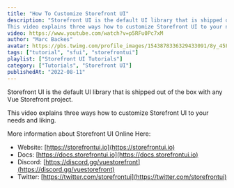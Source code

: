 ```yaml
---
title: "How To Customize Storefront UI"
description: "Storefront UI is the default UI library that is shipped out of the box with any Vue Storefront project.
This video explains three ways how to customize Storefront UI to your needs and liking."
video: https://www.youtube.com/watch?v=p5RFu0Pc7xM
author: "Marc Backes"
avatar: https://pbs.twimg.com/profile_images/1543878336329433091/8y_45FiX_400x400.jpg
tags: ["tutorial", "sfui", "storefrontui"]
playlist: ["Storefront UI Tutorials"]
category: ["Tutorials", "Storefront UI"]
publishedAt: "2022-08-11"
---
```

Storefront UI is the default UI library that is shipped out of the box with any Vue Storefront project.

This video explains three ways how to customize Storefront UI to your needs and liking.

More information about Storefront UI Online Here:

- Website: [https://storefrontui.io](https://storefrontui.io)
- Docs: [https://docs.storefrontui.io](https://docs.storefrontui.io)
- Discord: [https://discord.gg/vuestorefront](https://discord.gg/vuestorefront)
- Twitter: [https://twitter.com/storefrontui](https://twitter.com/storefrontui)